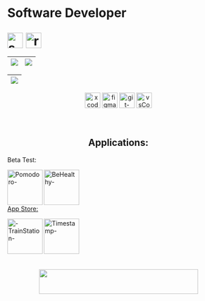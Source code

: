 

<h1>  


  
  <div align="left">
  
  <p>Software Developer</p> 
<!--   <img align="top" alt="c-"  height="35" width="45" src="https://cdn.jsdelivr.net/gh/devicons/devicon/icons/c/c-original.svg"/>
<!--   <img align="top" alt="java-"  height="35" width="35" src="https://cdn.jsdelivr.net/gh/devicons/devicon/icons/java/java-original.svg"/> -->
  <img align="top" alt="swift-" height="35" width="35" src="https://cdn.jsdelivr.net/gh/devicons/devicon/icons/swift/swift-original.svg"/> 
  <img align="top" alt="react-" height="35" width="35" src="https://cdn.jsdelivr.net/gh/devicons/devicon@latest/icons/react/react-original.svg"/> 

      
  </div>

  </h1>


  
  <!-- 
      <a href="https://mail.google.com/mail/u/0/#inbox?compose=SxfkdqMFJBqfqFNWLnVfKdqgTsHwTsjRPCrqXnjSVFpxmQRZGNJGxjFHrfQhGdRFtzDzDCsFHHsZZTWxqPmFLnVfKQRWDztmNKSFGkLPjRbTBFDHhnq">
  <img align="left" height="35" width="45" src="https://cdn.discordapp.com/attachments/819226289789075497/1012727062190108753/gmail-logo-2-1.png"/>
        
    -->
        
  

  
<div align="center"><!-- MAIN DIV........................................................ -->

    


| ![](http://github-profile-summary-cards.vercel.app/api/cards/stats?username=GabrielRossi-gr&theme=nord_dark) | ![](http://github-profile-summary-cards.vercel.app/api/cards/repos-per-language?username=GabrielRossi-gr&hide=Html&theme=nord_dark) |
| :-: | :-: |

| ![](http://github-profile-summary-cards.vercel.app/api/cards/profile-details?username=GabrielRossi-gr&theme=nord_dark)|
| :-: |

<div align="center">
  <img align="" alt="xcode-"  height="35" width="35" src="https://cdn.jsdelivr.net/gh/devicons/devicon/icons/xcode/xcode-original.svg"/>
  <img align="" alt="figma-"  height="35" width="35" src="https://cdn.jsdelivr.net/gh/devicons/devicon/icons/figma/figma-original.svg"/>
  <img align="" alt="git-"  height="35" width="35" src="https://cdn.jsdelivr.net/gh/devicons/devicon/icons/git/git-original.svg"/>
  <img align="" alt="vsCode-"  height="35" width="35" src="https://cdn.jsdelivr.net/gh/devicons/devicon/icons/vscode/vscode-original.svg"/>
  </div>

<br>
<br>

<h2>Applications:</h2>
<div align="left">
<p>Beta Test: </p>
  
  <a href="https://testflight.apple.com/join/kLTAoUO3">
  <img align="left" alt="Pomodoro-" height="80" width="80"  style="border-radius:300" src="https://media.discordapp.net/attachments/1108011461999079467/1177972163249197127/PomodoroIcon.png?ex=678a6291&is=67891111&hm=ac5971ea414684bf48f4425dc55f1a1a5c5efc18edf263ea9091c5c6204c33d9&=&format=webp&quality=lossless&width=1158&height=1158"/>

<a href="https://testflight.apple.com/join/BW4Yzt24">
  <img align="left" alt="BeHealthy-" height="80" width="80"  style="border-radius:300" src="https://media.discordapp.net/attachments/1108011461999079467/1177979986804752535/BeHealthyIcon.png?ex=678a69da&is=6789185a&hm=918b882c8c1a5eee097b756907eb6e589aa1df41a62eb0575ac2315866e06e90&=&format=webp&quality=lossless&width=700&height=700"/>


  <br>
  <br>
  <br>
</div>


<h2></h2>
<div align="left">
<p>App Store: </p>

  <a href="https://apps.apple.com/us/app/welcome-to-train-station/id6477182584?ppid=664e2151-d59a-4779-8e2e-495c68c47ddd">
  <img align="left" alt="-TrainStation-" height="80" width="80"  style="border-radius:300" src="https://github.com/user-attachments/assets/8de5d4ec-34e7-45bd-a76b-d752f9d79e7e"/>

<a href="https://apps.apple.com/us/app/timestamp-odyssey/id6471782796?ppid=46f7c06b-23fc-453e-8672-2086386809e4">
  <img align="left" alt="Timestamp-" height="80" width="80"  style="border-radius:300" src="https://drive.google.com/file/d/1CQ9mXdw5CNyUdaIpiHXe5pbFejN6rXqw/view?usp=sharing"/>

  <br>
  <br>
  <br>
</div>


<h2></h2>
 <div align="center">
   <br>
   <br>
  <a href="https://www.linkedin.com/in/gabriel-s-rossi/">
  <img align="center" height="56" width="361"  style="border-radius:50" src="https://media.discordapp.net/attachments/1108011461999079467/1230487004467171359/Group_6.png?ex=678a4553&is=6788f3d3&hm=0b2fb33b7071335937bc17ec8efaf0e967eec5a624149a247a3462a7ca7e9c40&=&format=webp&quality=lossless&width=1100&height=170"/>
  </div>



 
 
 <!--  
 
...............█...............
..............█ █..............
.............█   █.............
............█  O  █............
...........█ O   O █...........
...........█ O   O █...........
...........█   O   █...........
...........█       █...........
...........█       █ ..........
..........██   █   ██..........
.........███   █   ███.........
........████   █   ████........
.......█████_______█████.......
............██   ██............
............██   ██............
............|.....|............
.............|.....|...........
............|.....|............
   
  -->
 
<!-- CLOUSE MAIN DIV ......................................................................................--> 



  
